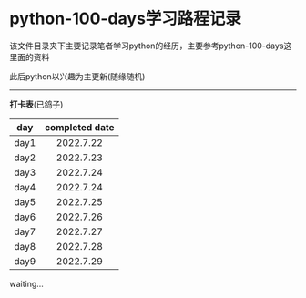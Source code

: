 # **python-100-days学习路程记录**

该文件目录夹下主要记录笔者学习python的经历，主要参考python-100-days这里面的资料

此后python以兴趣为主更新(随缘随机)

****
**打卡表**(已鸽子)

|day|completed date|
|:--:|:-----------:|
|day1|2022.7.22|
|day2|2022.7.23|
|day3|2022.7.24|
|day4|2022.7.24|
|day5|2022.7.25|
|day6|2022.7.26|
|day7|2022.7.27|
|day8|2022.7.28|
|day9|2022.7.29|
waiting...
